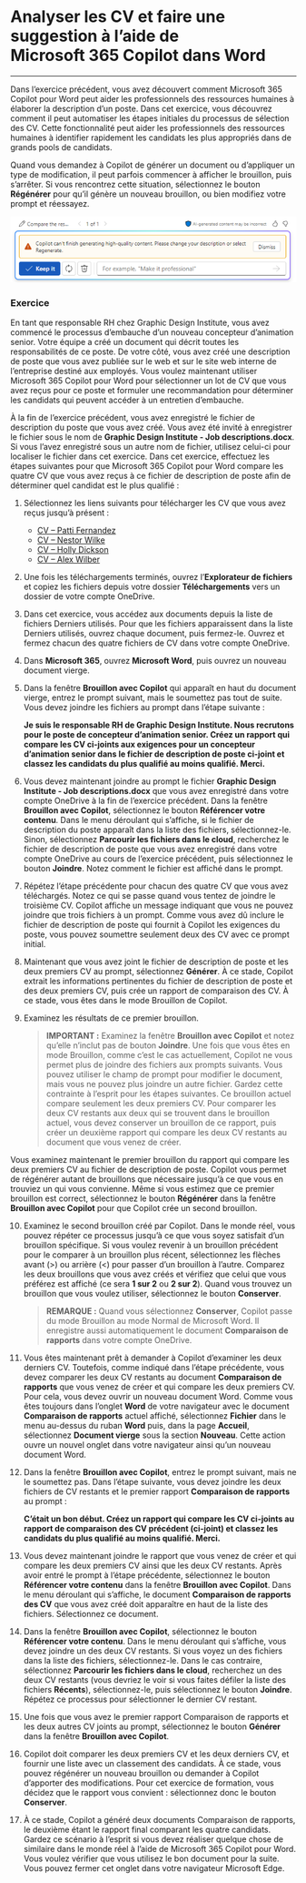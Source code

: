 # Analyser les CV et faire une suggestion à l’aide de Microsoft 365 Copilot dans Word
---
Dans l’exercice précédent, vous avez découvert comment Microsoft 365 Copilot pour Word peut aider les professionnels des ressources humaines à élaborer la description d’un poste. Dans cet exercice, vous découvrez comment il peut automatiser les étapes initiales du processus de sélection des CV. Cette fonctionnalité peut aider les professionnels des ressources humaines à identifier rapidement les candidats les plus appropriés dans de grands pools de candidats.

Quand vous demandez à Copilot de générer un document ou d’appliquer un type de modification, il peut parfois commencer à afficher le brouillon, puis s’arrêter. Si vous rencontrez cette situation, sélectionnez le bouton **Régénérer** pour qu’il génère un nouveau brouillon, ou bien modifiez votre prompt et réessayez.

![Capture d’écran montrant un message que vous pouvez recevoir si Copilot ne peut pas terminer la génération du brouillon actuel.](../media/copilot-word-regenerate-message-d16edfd9.png)

### Exercice

En tant que responsable RH chez Graphic Design Institute, vous avez commencé le processus d’embauche d’un nouveau concepteur d’animation senior. Votre équipe a créé un document qui décrit toutes les responsabilités de ce poste. De votre côté, vous avez créé une description de poste que vous avez publiée sur le web et sur le site web interne de l’entreprise destiné aux employés. Vous voulez maintenant utiliser Microsoft 365 Copilot pour Word pour sélectionner un lot de CV que vous avez reçus pour ce poste et formuler une recommandation pour déterminer les candidats qui peuvent accéder à un entretien d’embauche.

À la fin de l’exercice précédent, vous avez enregistré le fichier de description du poste que vous avez créé. Vous avez été invité à enregistrer le fichier sous le nom de **Graphic Design Institute - Job descriptions.docx**. Si vous l’avez enregistré sous un autre nom de fichier, utilisez celui-ci pour localiser le fichier dans cet exercice. Dans cet exercice, effectuez les étapes suivantes pour que Microsoft 365 Copilot pour Word compare les quatre CV que vous avez reçus à ce fichier de description de poste afin de déterminer quel candidat est le plus qualifié :

1.  Sélectionnez les liens suivants pour télécharger les CV que vous avez reçus jusqu’à présent :
     -  [CV – Patti Fernandez](https://go.microsoft.com/fwlink/?linkid=2268829)
     -  [CV – Nestor Wilke](https://go.microsoft.com/fwlink/?linkid=2268930)
     -  [CV – Holly Dickson](https://go.microsoft.com/fwlink/?linkid=2268828)
     -  [CV – Alex Wilber](https://go.microsoft.com/fwlink/?linkid=2269127)
2.  Une fois les téléchargements terminés, ouvrez l’**Explorateur de fichiers** et copiez les fichiers depuis votre dossier **Téléchargements** vers un dossier de votre compte OneDrive.
3.  Dans cet exercice, vous accédez aux documents depuis la liste de fichiers Derniers utilisés. Pour que les fichiers apparaissent dans la liste Derniers utilisés, ouvrez chaque document, puis fermez-le. Ouvrez et fermez chacun des quatre fichiers de CV dans votre compte OneDrive.
4.  Dans **Microsoft 365**, ouvrez **Microsoft Word**, puis ouvrez un nouveau document vierge.
5.  Dans la fenêtre **Brouillon avec Copilot** qui apparaît en haut du document vierge, entrez le prompt suivant, mais le soumettez pas tout de suite. Vous devez joindre les fichiers au prompt dans l’étape suivante :
    
    **Je suis le responsable RH de Graphic Design Institute. Nous recrutons pour le poste de concepteur d’animation senior. Créez un rapport qui compare les CV ci-joints aux exigences pour un concepteur d’animation senior dans le fichier de description de poste ci-joint et classez les candidats du plus qualifié au moins qualifié. Merci.**
6.  Vous devez maintenant joindre au prompt le fichier **Graphic Design Institute - Job descriptions.docx** que vous avez enregistré dans votre compte OneDrive à la fin de l’exercice précédent. Dans la fenêtre **Brouillon avec Copilot**, sélectionnez le bouton **Référencer votre contenu**. Dans le menu déroulant qui s’affiche, si le fichier de description du poste apparaît dans la liste des fichiers, sélectionnez-le. Sinon, sélectionnez **Parcourir les fichiers dans le cloud**, recherchez le fichier de description de poste que vous avez enregistré dans votre compte OneDrive au cours de l’exercice précédent, puis sélectionnez le bouton **Joindre**. Notez comment le fichier est affiché dans le prompt.
7.  Répétez l’étape précédente pour chacun des quatre CV que vous avez téléchargés. Notez ce qui se passe quand vous tentez de joindre le troisième CV. Copilot affiche un message indiquant que vous ne pouvez joindre que trois fichiers à un prompt. Comme vous avez dû inclure le fichier de description de poste qui fournit à Copilot les exigences du poste, vous pouvez soumettre seulement deux des CV avec ce prompt initial.
8.  Maintenant que vous avez joint le fichier de description de poste et les deux premiers CV au prompt, sélectionnez **Générer**. À ce stade, Copilot extrait les informations pertinentes du fichier de description de poste et des deux premiers CV, puis crée un rapport de comparaison des CV. À ce stade, vous êtes dans le mode Brouillon de Copilot.
9.  Examinez les résultats de ce premier brouillon.
    
    > **IMPORTANT :** Examinez la fenêtre **Brouillon avec Copilot** et notez qu’elle n’inclut pas de bouton **Joindre**. Une fois que vous êtes en mode Brouillon, comme c’est le cas actuellement, Copilot ne vous permet plus de joindre des fichiers aux prompts suivants. Vous pouvez utiliser le champ de prompt pour modifier le document, mais vous ne pouvez plus joindre un autre fichier. Gardez cette contrainte à l’esprit pour les étapes suivantes. Ce brouillon actuel compare seulement les deux premiers CV. Pour comparer les deux CV restants aux deux qui se trouvent dans le brouillon actuel, vous devez conserver un brouillon de ce rapport, puis créer un deuxième rapport qui compare les deux CV restants au document que vous venez de créer.
    
  Vous examinez maintenant le premier brouillon du rapport qui compare les deux premiers CV au fichier de description de poste. Copilot vous permet de régénérer autant de brouillons que nécessaire jusqu’à ce que vous en trouviez un qui vous convienne. Même si vous estimez que ce premier brouillon est correct, sélectionnez le bouton **Régénérer** dans la fenêtre **Brouillon avec Copilot** pour que Copilot crée un second brouillon.

10. Examinez le second brouillon créé par Copilot. Dans le monde réel, vous pouvez répéter ce processus jusqu’à ce que vous soyez satisfait d’un brouillon spécifique. Si vous voulez revenir à un brouillon précédent pour le comparer à un brouillon plus récent, sélectionnez les flèches avant (&gt;) ou arrière (&lt;) pour passer d’un brouillon à l’autre. Comparez les deux brouillons que vous avez créés et vérifiez que celui que vous préférez est affiché (ce sera **1 sur 2** ou **2 sur 2**). Quand vous trouvez un brouillon que vous voulez utiliser, sélectionnez le bouton **Conserver**.
    
    > **REMARQUE :** Quand vous sélectionnez **Conserver**, Copilot passe du mode Brouillon au mode Normal de Microsoft Word. Il enregistre aussi automatiquement le document **Comparaison de rapports** dans votre compte OneDrive.
11. Vous êtes maintenant prêt à demander à Copilot d’examiner les deux derniers CV. Toutefois, comme indiqué dans l’étape précédente, vous devez comparer les deux CV restants au document **Comparaison de rapports** que vous venez de créer et qui compare les deux premiers CV. Pour cela, vous devez ouvrir un nouveau document Word. Comme vous êtes toujours dans l’onglet **Word** de votre navigateur avec le document **Comparaison de rapports** actuel affiché, sélectionnez **Fichier** dans le menu au-dessus du ruban **Word** puis, dans la page **Accueil**, sélectionnez **Document vierge** sous la section **Nouveau**. Cette action ouvre un nouvel onglet dans votre navigateur ainsi qu’un nouveau document Word.

12. Dans la fenêtre **Brouillon avec Copilot**, entrez le prompt suivant, mais ne le soumettez pas. Dans l’étape suivante, vous devez joindre les deux fichiers de CV restants et le premier rapport **Comparaison de rapports** au prompt :
    
    **C’était un bon début. Créez un rapport qui compare les CV ci-joints au rapport de comparaison des CV précédent (ci-joint) et classez les candidats du plus qualifié au moins qualifié. Merci.**
13. Vous devez maintenant joindre le rapport que vous venez de créer et qui compare les deux premiers CV ainsi que les deux CV restants. Après avoir entré le prompt à l’étape précédente, sélectionnez le bouton **Référencer votre contenu** dans la fenêtre **Brouillon avec Copilot**. Dans le menu déroulant qui s’affiche, le document **Comparaison de rapports des CV** que vous avez créé doit apparaître en haut de la liste des fichiers. Sélectionnez ce document.
14. Dans la fenêtre **Brouillon avec Copilot**, sélectionnez le bouton **Référencer votre contenu**. Dans le menu déroulant qui s’affiche, vous devez joindre un des deux CV restants. Si vous voyez un des fichiers dans la liste des fichiers, sélectionnez-le. Dans le cas contraire, sélectionnez **Parcourir les fichiers dans le cloud**, recherchez un des deux CV restants (vous devriez le voir si vous faites défiler la liste des fichiers **Récents**), sélectionnez-le, puis sélectionnez le bouton **Joindre**. Répétez ce processus pour sélectionner le dernier CV restant.
15. Une fois que vous avez le premier rapport Comparaison de rapports et les deux autres CV joints au prompt, sélectionnez le bouton **Générer** dans la fenêtre **Brouillon avec Copilot**.
16. Copilot doit comparer les deux premiers CV et les deux derniers CV, et fournir une liste avec un classement des candidats. À ce stade, vous pouvez régénérer un nouveau brouillon ou demander à Copilot d’apporter des modifications. Pour cet exercice de formation, vous décidez que le rapport vous convient : sélectionnez donc le bouton **Conserver**.
17. À ce stade, Copilot a généré deux documents Comparaison de rapports, le deuxième étant le rapport final comparant les quatre candidats. Gardez ce scénario à l’esprit si vous devez réaliser quelque chose de similaire dans le monde réel à l’aide de Microsoft 365 Copilot pour Word. Vous voulez vérifier que vous utilisez le bon document pour la suite. Vous pouvez fermer cet onglet dans votre navigateur Microsoft Edge.
